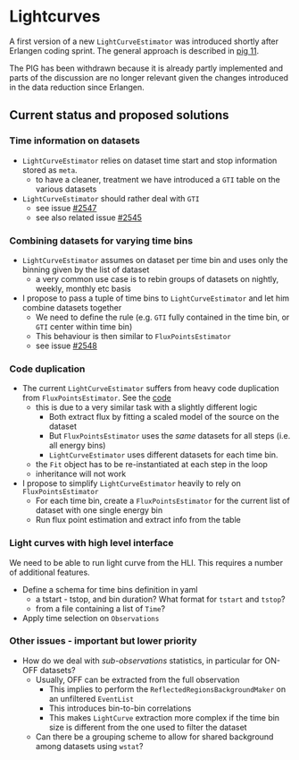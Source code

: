 # Lightcurves

A first version of a new `LightCurveEstimator` was introduced shortly after Erlangen coding sprint. The general approach is described 
in [pig 11](https://docs.gammapy.org/dev/development/pigs/pig-011.html). 

The PIG has been withdrawn because it is already partly implemented and parts of the discussion are no longer relevant given the changes
introduced in the data reduction since Erlangen.

## Current status and proposed solutions

### Time information on datasets
- `LightCurveEstimator` relies on dataset time start and stop information stored as `meta`.
  * to have a cleaner, treatment we have introduced a `GTI` table on the various datasets
- `LightCurveEstimator` should rather deal with `GTI` 
  * see issue [#2547](https://github.com/gammapy/gammapy/issues/2547) 
  * see also related issue [#2545](https://github.com/gammapy/gammapy/issues/2547)

### Combining datasets for varying time bins
- `LightCurveEstimator` assumes on dataset per time bin and uses only the binning given by the list of dataset
  * a very common use case is to rebin groups of datasets on nightly, weekly, monthly etc basis
- I propose to pass a tuple of time bins to `LightCurveEstimator` and let him combine datasets together
  * We need to define the rule (e.g. `GTI` fully contained in the time bin, or `GTI` center within time bin)
  * This behaviour is then similar to `FluxPointsEstimator`
  * see issue [#2548](https://github.com/gammapy/gammapy/issues/2548) 

### Code duplication
- The current `LightCurveEstimator` suffers from heavy code duplication from `FluxPointsEstimator`. See the [code](https://docs.gammapy.org/dev/_modules/gammapy/time/lightcurve_estimator.html#LightCurveEstimator)
  * this is due to a very similar task with a slightly different logic
    * Both extract flux by fitting a scaled model of the source on the dataset
    * But `FluxPointsEstimator` uses the *same* datasets for all steps (i.e. all energy bins)
    * `LightCurveEstimator` uses different datasets for each time bin.
  * the `Fit` object has to be re-instantiated at each step in the loop
  * inheritance will not work
- I propose to simplify `LightCurveEstimator` heavily to rely on `FluxPointsEstimator`
  * For each time bin, create a `FluxPointsEstimator` for the current list of dataset with one single energy bin
  * Run flux point estimation and extract info from the table 
  
### Light curves with high level interface
  
We need to be able to run light curve from the HLI. This requires a number of additional features.
- Define a schema for time bins definition in yaml
  * a tstart - tstop, and bin duration? What format for `tstart` and `tstop`?
  * from a file containing a list of `Time`?
- Apply time selection on `Observations`

### Other issues - important but lower priority

- How do we deal with *sub-observations* statistics, in particular for ON-OFF datasets?
  * Usually, OFF can be extracted from the full observation
    * This implies to perform the `ReflectedRegionsBackgroundMaker` on an unfiltered `EventList`
    * This introduces bin-to-bin correlations
    * This makes `LightCurve` extraction more complex if the time bin size is different from the one used to filter the dataset
  * Can there be a grouping scheme to allow for shared background among datasets using `wstat`?  
